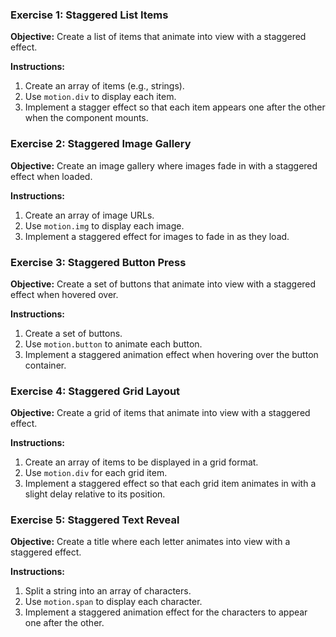### Exercise 1: Staggered List Items

**Objective:** Create a list of items that animate into view with a staggered effect.

**Instructions:**

1. Create an array of items (e.g., strings).
2. Use `motion.div` to display each item.
3. Implement a stagger effect so that each item appears one after the other when the component mounts.

### Exercise 2: Staggered Image Gallery

**Objective:** Create an image gallery where images fade in with a staggered effect when loaded.

**Instructions:**

1. Create an array of image URLs.
2. Use `motion.img` to display each image.
3. Implement a staggered effect for images to fade in as they load.

### Exercise 3: Staggered Button Press

**Objective:** Create a set of buttons that animate into view with a staggered effect when hovered over.

**Instructions:**

1. Create a set of buttons.
2. Use `motion.button` to animate each button.
3. Implement a staggered animation effect when hovering over the button container.

### Exercise 4: Staggered Grid Layout

**Objective:** Create a grid of items that animate into view with a staggered effect.

**Instructions:**

1. Create an array of items to be displayed in a grid format.
2. Use `motion.div` for each grid item.
3. Implement a staggered effect so that each grid item animates in with a slight delay relative to its position.

### Exercise 5: Staggered Text Reveal

**Objective:** Create a title where each letter animates into view with a staggered effect.

**Instructions:**

1. Split a string into an array of characters.
2. Use `motion.span` to display each character.
3. Implement a staggered animation effect for the characters to appear one after the other.
